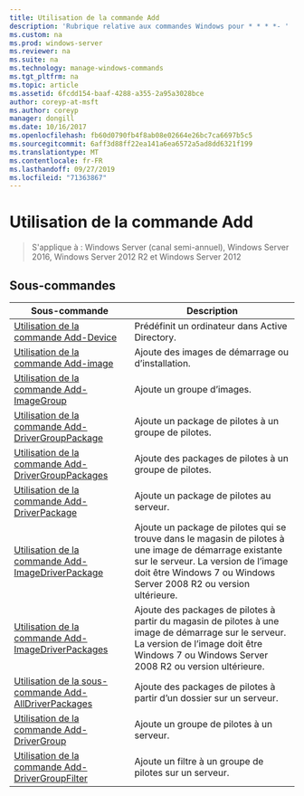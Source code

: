 ```yaml
---
title: Utilisation de la commande Add
description: 'Rubrique relative aux commandes Windows pour * * * *- '
ms.custom: na
ms.prod: windows-server
ms.reviewer: na
ms.suite: na
ms.technology: manage-windows-commands
ms.tgt_pltfrm: na
ms.topic: article
ms.assetid: 6fcdd154-baaf-4288-a355-2a95a3028bce
author: coreyp-at-msft
ms.author: coreyp
manager: dongill
ms.date: 10/16/2017
ms.openlocfilehash: fb60d0790fb4f8ab08e02664e26bc7ca6697b5c5
ms.sourcegitcommit: 6aff3d88ff22ea141a6ea6572a5ad8dd6321f199
ms.translationtype: MT
ms.contentlocale: fr-FR
ms.lasthandoff: 09/27/2019
ms.locfileid: "71363867"
---
```

# <a name="using-the-add-command"></a>Utilisation de la commande Add

>S'applique à : Windows Server (canal semi-annuel), Windows Server 2016, Windows Server 2012 R2 et Windows Server 2012

## <a name="subcommands"></a>Sous-commandes
|Sous-commande|Description|
|-------|--------|
|[Utilisation de la commande Add-Device](using-the-add-device-command.md)|Prédéfinit un ordinateur dans Active Directory.|
|[Utilisation de la commande Add-image](using-the-add-image-command.md)|Ajoute des images de démarrage ou d’installation.|
|[Utilisation de la commande Add-ImageGroup](using-the-add-imagegroup-command.md)|Ajoute un groupe d’images.|
|[Utilisation de la commande Add-DriverGroupPackage](using-the-add-drivergrouppackage-command.md)|Ajoute un package de pilotes à un groupe de pilotes.|
|[Utilisation de la commande Add-DriverGroupPackages](using-the-add-drivergrouppackages-command.md)|Ajoute des packages de pilotes à un groupe de pilotes.|
|[Utilisation de la commande Add-DriverPackage](using-the-add-driverpackage-command.md)|Ajoute un package de pilotes au serveur.|
|[Utilisation de la commande Add-ImageDriverPackage](using-the-add-imagedriverpackage-command.md)|Ajoute un package de pilotes qui se trouve dans le magasin de pilotes à une image de démarrage existante sur le serveur. La version de l’image doit être Windows 7 ou Windows Server 2008 R2 ou version ultérieure.|
|[Utilisation de la commande Add-ImageDriverPackages](using-the-add-imagedriverpackages-command.md)|Ajoute des packages de pilotes à partir du magasin de pilotes à une image de démarrage sur le serveur. La version de l’image doit être Windows 7 ou Windows Server 2008 R2 ou version ultérieure.|
|[Utilisation de la sous-commande Add-AllDriverPackages](using-the-add-alldriverpackages-subcommand.md)|Ajoute des packages de pilotes à partir d’un dossier sur un serveur.|
|[Utilisation de la commande Add-DriverGroup](using-the-add-drivergroup-command.md)|Ajoute un groupe de pilotes à un serveur.|
|[Utilisation de la commande Add-DriverGroupFilter](using-the-add-drivergroupfilter-command.md)|Ajoute un filtre à un groupe de pilotes sur un serveur.|
